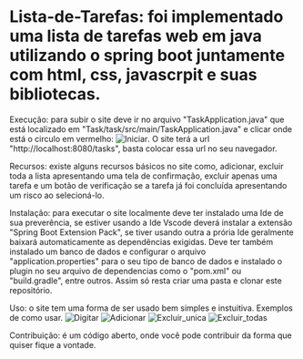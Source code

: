 # Lista-de-Tarefas: foi implementado uma lista de tarefas web em java utilizando o spring boot juntamente com html, css, javascrpit e suas bibliotecas.

Execução: para subir o site deve ir no arquivo "TaskApplication.java" que está localizado em "Task/task/src/main/TaskApplication.java" e clicar onde está o circulo em vermelho:
![Iniciar](https://github.com/thallestw135/Lista-de-Tarefas/assets/69612633/f7999d8d-f8a5-4396-b184-a470a54ec971).
O site terá a url "http://localhost:8080/tasks", basta colocar essa url no seu navegador.

Recursos: existe alguns recursos básicos no site como, adicionar, excluir toda a lista apresentando uma tela de confirmação, excluir apenas uma tarefa e 
um botão de verificação se a tarefa já foi concluída apresentando um risco ao selecioná-lo.

Instalação: para executar o site localmente deve ter instalado uma Ide de sua preverência, se estiver usando a Ide
Vscode deverá instalar a extensão "Spring Boot Extension Pack", se tiver usando outra a prória Ide geralmente
baixará automaticamente as dependências exigidas. Deve ter também instalado um banco de dados e configurar o arquivo
"application.properties" para o seu tipo de banco de dados e instalado o plugin no seu arquivo de dependencias como o
"pom.xml" ou "build.gradle", entre outros. Assim só resta criar uma pasta e clonar este repositório.

Uso: o site tem uma forma de ser usado bem simples e instuitiva. Exemplos de como usar.
![Digitar](https://github.com/thallestw135/Lista-de-Tarefas/assets/69612633/fb65560c-497c-4018-9b35-d612b5d04dd0)
![Adicionar](https://github.com/thallestw135/Lista-de-Tarefas/assets/69612633/6adcb885-6798-44cd-85f9-cde44242b72f)
![Excluir_unica](https://github.com/thallestw135/Lista-de-Tarefas/assets/69612633/46465894-2e2b-4b15-b552-bf1b6332ec01)
![Excluir_todas](https://github.com/thallestw135/Lista-de-Tarefas/assets/69612633/a33eab83-8959-4665-aa50-7bb0896bb071)

Contribuição: é um código aberto, onde você pode contribuir da forma que quiser fique a vontade.
